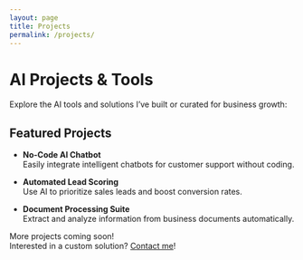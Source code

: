 ```yaml
---
layout: page
title: Projects
permalink: /projects/
---
```


# AI Projects & Tools

Explore the AI tools and solutions I’ve built or curated for business growth:

## Featured Projects

- **No-Code AI Chatbot**  
  Easily integrate intelligent chatbots for customer support without coding.

- **Automated Lead Scoring**  
  Use AI to prioritize sales leads and boost conversion rates.

- **Document Processing Suite**  
  Extract and analyze information from business documents automatically.

More projects coming soon!  
Interested in a custom solution? [Contact me](./contact/)!
